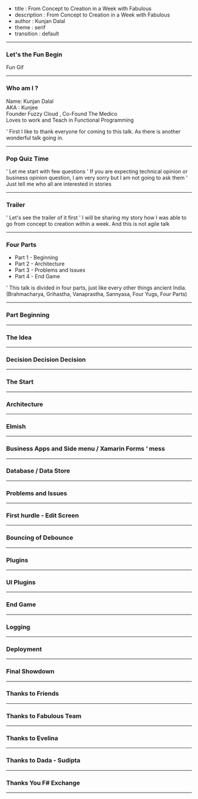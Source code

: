 - title : From Concept to Creation in a Week with Fabulous
- description : From Concept to Creation in a Week with Fabulous
- author : Kunjan Dalal
- theme : serif
- transition : default

***

### Let's the Fun Begin
Fun Gif

***

### Who am I ?
Name: Kunjan Dalal
<br>
AKA : Kunjee
<br>
Founder Fuzzy Cloud , Co-Found The Medico
<br>
Loves to work and Teach in Functional Programming

' First I like to thank everyone for coming to this talk. As there is another wonderful talk going in.

***

### Pop Quiz Time

' Let me start with few questions
' If you are expecting technical opinion or business opinion question, I am very sorry but I am not going to ask them
' Just tell me who all are interested in stories

***

### Trailer

' Let's see the trailer of it first
' I will be sharing my story how I was able to go from concept to creation within a week. And this is not agile talk

***
### Four Parts

- Part 1 - Beginning
- Part 2 - Architecture
- Part 3 - Problems and Issues
- Part 4 - End Game

' This talk is divided in four parts, just like every other things ancient India. (Brahmacharya, Grihastha, Vanaprastha, Sannyasa, Four Yugs, Four Parts)

***

### Part Beginning

---

### The Idea

---

### Decision Decision Decision

---

### The Start

***

### Architecture

---

### Elmish

---

### Business Apps and Side menu / Xamarin Forms ‘  mess

---

### Database / Data Store

***

### Problems and Issues

---

### First hurdle - Edit Screen

---

### Bouncing of Debounce

---

### Plugins

---

### UI Plugins

***

### End Game

---

### Logging

---

### Deployment

---

### Final Showdown

***

### Thanks to Friends

---

### Thanks to Fabulous Team

---

### Thanks to Evelina

---

### Thanks to Dada - Sudipta

---

### Thanks You F# Exchange

---
